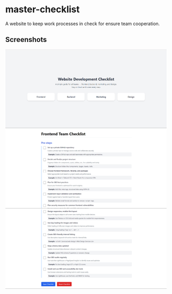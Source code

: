 # master-checklist
A website to keep work processes in check for ensure team cooperation.

## Screenshots
![Screenshot 1](./ss1.png)
![Screenshot 2](./ss2.png)
![Screenshot 3](./ss3.png)
